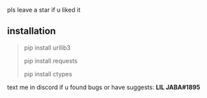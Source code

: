 pls leave a star if u liked it

## installation

> pip install urllib3
> 
> pip install requests
> 
> pip install ctypes

text me in discord if u found bugs or have suggests: **LIL JABA#1895**
